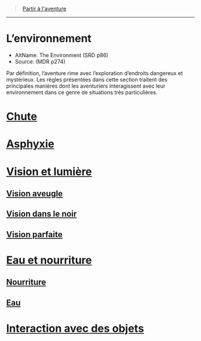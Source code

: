 ﻿---
!Items
Name: L’environnement
AltName: The Environment (SRD p86)
Source: (MDR p274)
Id: environment_hd.md#l’environnement
RootId: environment_hd.md
ParentLink: adventure_hd.md
ParentName: Partir à l'aventure
NameLevel: 1
Attributes: {}
AttributesDictionary: >+
  {}

---
>  [Partir à l'aventure](hd_adventure.md)

---


# L’environnement

- AltName: The Environment (SRD p86)
- Source: (MDR p274)

Par définition, l’aventure rime avec l’exploration d’endroits dangereux et mystérieux. Les règles présentées dans cette section traitent des principales manières dont les aventuriers interagissent avec leur environnement dans ce genre de situations très particulières.



# [Chute](hd_environment_chute.md)



# [Asphyxie](hd_environment_asphyxie.md)



# [Vision et lumière](hd_environment_vision_et_lumiere.md)



## [Vision aveugle](hd_environment_vision_aveugle.md)



## [Vision dans le noir](hd_environment_vision_dans_le_noir.md)



## [Vision parfaite](hd_environment_vision_parfaite.md)



# [Eau et nourriture](hd_environment_eau_et_nourriture.md)



## [Nourriture](hd_environment_nourriture.md)



## [Eau](hd_environment_eau.md)



# [Interaction avec des objets](hd_environment_interaction_avec_des_objets.md)


